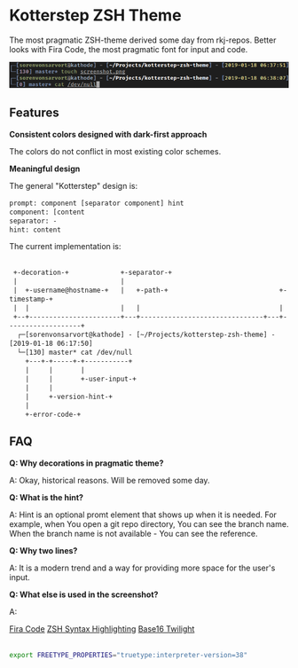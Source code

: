 # Kotterstep ZSH Theme

The most pragmatic ZSH-theme derived some day from rkj-repos. Better looks with Fira Code, the most pragmatic font for input and code.

![Screenshot](/screenshot.png)

## Features

**Consistent colors designed with dark-first approach**

The colors do not conflict in most existing color schemes.

**Meaningful design**

The general "Kotterstep" design is:

```
prompt: component [separator component] hint
component: [content
separator: -
hint: content
```

The current implementation is:

```

 +-decoration-+             +-separator-+
 |                          |
 |  +-username@hostname-+   |   +-path-+                            +-timestamp-+ 
 |  |                       |   |                                   |
 +--+-----------------------+---+-------------------------------+---+-------------------+
  ┌─[sorenvonsarvort@kathode] - [~/Projects/kotterstep-zsh-theme] - [2019-01-18 06:17:50]
  └─[130] master* cat /dev/null
    +---+-+-----+-+-----------+
    |     |       |
    |     |       +-user-input-+
    |     |
    |     +-version-hint-+
    |
    +-error-code-+

```

## FAQ

**Q: Why decorations in pragmatic theme?**

A: Okay, historical reasons. Will be removed some day.

**Q: What is the hint?**

A: Hint is an optional promt element that shows up when it is needed. For example, when You open a git repo directory, You can see the branch name. When the branch name is not available - You can see the reference.

**Q: Why two lines?**

A: It is a modern trend and a way for providing more space for the user's input.

**Q: What else is used in the screenshot?**

A:

[Fira Code](https://github.com/tonsky/FiraCode)
[ZSH Syntax Highlighting](https://github.com/zsh-users/zsh-syntax-highlighting)
[Base16 Twilight](https://github.com/hartbit/base16-twilight-scheme)

```sh

export FREETYPE_PROPERTIES="truetype:interpreter-version=38"

```